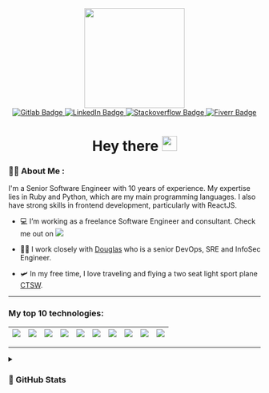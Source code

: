 <div id="header" align="center">
  <img src="https://cdna.artstation.com/p/assets/images/images/042/631/286/original/bryan-rodriguez-belchibia-1-rightspeed.gif?1635037562" height="200"/>
  <div id="badges">
    <a href="https://gitlab.com/hanmaslah" target="_blank">
      <img src="https://img.shields.io/badge/Gitlab-orange?style=for-the-badge&logo=gitlab&logoColor=white" alt="Gitlab Badge"/>
    </a>
    <a href="https://www.linkedin.com/in/hannah-masila-8612b597" target="_blank">
      <img src="https://img.shields.io/badge/LinkedIn-blue?style=for-the-badge&logo=linkedin&logoColor=white" alt="LinkedIn Badge"/>
    </a>
    <a href="https://stackoverflow.com/users/5256509/hanmaslah" target="_blank">
      <img src="https://img.shields.io/badge/Stackoverflow-red?style=for-the-badge&logo=stackoverflow&logoColor=white" alt="Stackoverflow Badge"/>
    </a>
    <a href="https://www.fiverr.com/hanmaslah" target="_blank">
      <img src="https://img.shields.io/badge/Fiverr-jungle?style=for-the-badge&logo=fiverr&logoColor=white" alt="Fiverr Badge"/>
    </a>
    
  </div>
  <h1>
    Hey there
    <img src="https://media.giphy.com/media/hvRJCLFzcasrR4ia7z/giphy.gif" width="30px"/>
  </h1>
</div>

<!-- <p align="left"> <img src="https://komarev.com/ghpvc/?username=hmasila&label=Profile%20views&color=0e75b6&style=flat" alt="hmasila" /> </p> -->

### :woman_technologist: About Me :

I'm a Senior Software Engineer with 10 years of experience. My expertise lies in Ruby and Python, which are my main programming languages. I also have strong skills in frontend development, particularly with ReactJS.

- :computer: I’m working as a freelance Software Engineer and consultant. Check me out on ![](https://img.shields.io/badge/-Fiverr-transparent?style=flat&logo=fiverr&logoColor=white)

- :man_technologist: I work closely with [Douglas](https://github.com/forhire) who is a senior DevOps, SRE and InfoSec Engineer.

- :small_airplane: In my free time, I love traveling and flying a two seat light sport plane [CTSW](https://www.youtube.com/@crosscountrypilot).

<!-- - :mailbox: How to reach me: [![Linkedin Badge](https://img.shields.io/badge/-linkedin-blue?style=flat&logo=Linkedin&logoColor=white)](https://www.linkedin.com/in/hannah-masila-8612b597) 

---

<p align="left"> <a href="https://github.com/ryo-ma/github-profile-trophy"><img src="https://github-profile-trophy.vercel.app/?username=hmasila" alt="hmasila" /></a> </p> -->

---

### My top 10 technologies:

|![](https://img.shields.io/badge/-Ruby-red?logo=ruby&style=flat)|![](https://img.shields.io/badge/-Python-blue?logo=python&style=flat&logoColor=yellow)|![](https://img.shields.io/badge/-React-black?logo=react&style=flat)|![](https://img.shields.io/badge/-Postgres-9cf?logo=postgresql&style=flat)|![](https://img.shields.io/badge/-Docker-black?logo=docker&style=flat)|![](https://img.shields.io/badge/-Git-white?logo=git&style=flat)| ![](https://img.shields.io/badge/-DigitalOcean-9cf?logo=digitalocean&style=flat)|![](https://img.shields.io/badge/-Postman-beige?logo=postman&style=flat)|![](https://img.shields.io/badge/-AWS-black?logo=amazon&style=flat)|![](https://img.shields.io/badge/-Heroku-purple?logo=heroku&style=flat)|
|---|---|---|---|---|---|---|---|---|---|

---

<details>
  <summary><h3> 🏅 GitHub Stats </h3></summary>
    <a href="https://github.com/hmasila/hmasila">
      <img align="center" src="https://github-readme-activity-graph.vercel.app/graph?username=hmasila&bg_color=13010b&color=fafafa&line=ea8410&point=fafafa&area=true&hide_border=true"/>
    </a>
  <details>
    <summary><h3> 🏆 Trophies </h3></summary>
    <p align="center">
      <a href="https://github.com/hmasila">
        <img src="https://github-profile-trophy.vercel.app/?username=hmasila&theme=flat&margin-w=5&row=2&column=4" alt="Hannah's GitHub Stats"/>
      </a>
    </p>
  </details>

  <details>
    <summary><h3> 🔥 Streak Stats </h3></summary>
    <p align="center">
      <a href="https://github.com/hmasila">
        <img align="center" src="https://streak-stats.demolab.com/?user=hmasila&hide_border=true" alt="Hannah's GitHub Stats" />
      </a>
    </p>
  </details>

  <details>
    <summary><h3> 🤖 Top Languages </h3></summary>
    <p align="center">
      <a href="https://github.com/hmasila">
        <img align="center" src="https://github-readme-stats-eta-bay-50.vercel.app/api/top-langs/?username=hmasila&theme=vision-friendly-dark&hide=java,html,tex,css,scss,php&layout=donut&langs_count=4&include_all_commits&count_private=true" alt="Hannah's GitHub Stats"/>
      </a>
    </p>
  </details>
  <details>
    <summary><h3> 📊 GitHub Stats </h3></summary>
    <p align="center">
      <a href="https://github.com/hmasila">
        <img align="center" src="https://github-readme-stats-eta-bay-50.vercel.app/api?username=hmasila&show_icons=true&line_height=27&theme=vision-friendly-dark&include_all_commits&count_private=true" alt="Hannah's GitHub Stats" />
      </a>
    </p>
  </details>
 </details>
